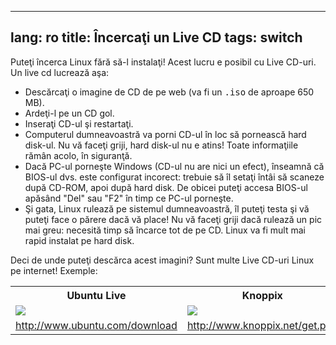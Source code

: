 

---
lang: ro
title: Încercaţi un Live CD
tags: switch
---

Puteţi încerca Linux fără să-l instalaţi!
Acest lucru e posibil cu Live CD-uri. Un live cd lucrează aşa:


<ul>
<li>Descărcaţi o imagine de CD de pe web (va fi un <tt>.iso</tt> de aproape 650 MB).</li>
<li>Ardeţi-l pe un CD gol.</li>

<li>Inseraţi CD-ul şi restartaţi.</li>

<li>Computerul dumneavoastră va porni CD-ul în loc să pornească hard disk-ul. Nu vă faceţi griji, hard disk-ul nu e atins! Toate informaţiile rămân acolo, în siguranţă.</li>

<li>Dacă PC-ul porneşte Windows (CD-ul nu are nici un efect), înseamnă că BIOS-ul dvs. este
configurat incorect: trebuie să îl setaţi întâi să scaneze după CD-ROM, apoi după hard disk.
De obicei puteţi accesa BIOS-ul apăsând "Del" sau "F2" în timp ce PC-ul porneşte.</li>
<li>Şi gata, Linux rulează pe sistemul dumneavoastră, îl puteţi testa şi vă puteţi
face o părere dacă vă place! Nu vă faceţi griji dacă rulează un pic mai greu: necesită timp
să încarce tot de pe CD. Linux va fi mult mai rapid instalat pe hard disk.</li>


</ul>
Deci de unde puteţi descărca acest imagini? Sunt multe Live CD-uri Linux
pe internet! Exemple:


<table cols="2">
<tr>
<th>Ubuntu Live</th>
<th>Knoppix</th>
</tr>

<tr>
<td><a href="Images/ubuntu.png"><img src="Images/ubuntu_thumbnail.png" /></a></td>
<td><a href="Images/knoppix.png"><img src="Images/knoppix_thumbnail.png" /></a></td>
</tr>

<tr>
<td><a 
href="http://www.ubuntu.com/download">http://www.ubuntu.com/download</a></td>
<td><a 
href="http://www.knoppix.net/get.php">http://www.knoppix.net/get.php</a></td>
</tr>

</table>

